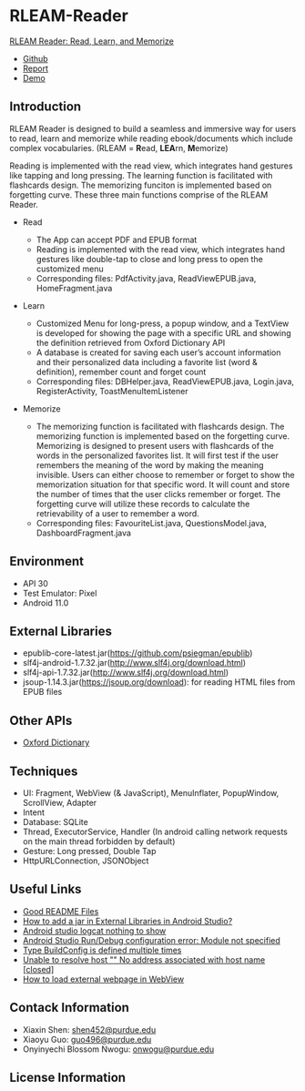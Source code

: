 # RLEAM-Reader
[RLEAM Reader: Read, Learn, and Memorize](https://github.com/AllisonShen/RLEAM-Reader)
- [Github](https://github.com/AllisonShen/RLEAM-Reader)
- [Report](https://www.overleaf.com/read/hhpwthfhncgr)
- [Demo](https://drive.google.com/file/d/1cGSpRCIxW30z4DkDqQqYOaX_F2uMkqr7/view?usp=sharing)

## Introduction
RLEAM Reader is designed to build a seamless and immersive way for users to read, learn and memorize while reading ebook/documents which include complex vocabularies. (RLEAM = **R**ead, **LEA**rn, **M**emorize)


Reading is implemented with the read view, which integrates hand gestures like tapping and long pressing. The learning function is facilitated with flashcards design. The memorizing funciton is implemented based on forgetting curve. These three main functions comprise of the RLEAM Reader.

* Read 
    * The App can accept PDF and EPUB format 
    * Reading is implemented with the read view, which integrates hand gestures like double-tap to close and long press to open the customized menu
    * Corresponding files: PdfActivity.java, ReadViewEPUB.java, HomeFragment.java
* Learn
    * Customized Menu for long-press, a popup window, and a TextView is developed for showing the page with a specific URL and showing the definition retrieved from Oxford Dictionary API  
    * A database is created for saving each user’s account information and their personalized data including a favorite list (word & definition), remember count and forget count
    * Corresponding files: DBHelper.java, ReadViewEPUB.java, Login.java, RegisterActivity, ToastMenuItemListener

* Memorize
    * The memorizing function is facilitated with flashcards design. The memorizing function is implemented based on the forgetting curve. Memorizing is designed to present users with flashcards of the words in the personalized favorites list. It will first test if the user remembers the meaning of the word by making the meaning invisible. Users can either choose to remember or forget to show the memorization situation for that specific word. It will count and store the number of times that the user clicks remember or forget. The forgetting curve will utilize these records to calculate the retrievability of a user to remember a word. 
    * Corresponding files: FavouriteList.java, QuestionsModel.java, DashboardFragment.java

## Environment
* API 30
* Test Emulator: Pixel
* Android 11.0


## External Libraries
* epublib-core-latest.jar(https://github.com/psiegman/epublib)
* slf4j-android-1.7.32.jar(http://www.slf4j.org/download.html)
* slf4j-api-1.7.32.jar(http://www.slf4j.org/download.html)
* jsoup-1.14.3.jar(https://jsoup.org/download): for reading HTML files from EPUB files

## Other APIs
* [Oxford Dictionary](https://developer.oxforddictionaries.com/)

## Techniques
* UI: Fragment, WebView (& JavaScript), MenuInflater, PopupWindow, ScrollView, Adapter
* Intent
* Database: SQLite
* Thread, ExecutorService, Handler (In android calling network requests on the main thread forbidden by default)
* Gesture: Long pressed, Double Tap
* HttpURLConnection, JSONObject

## Useful Links
 - [Good README Files](https://courses.cs.washington.edu/courses/cse326/02wi/homework/hw5/good-readmes.html)
 - [How to add a jar in External Libraries in Android Studio?](https://stackoverflow.com/questions/25660166/how-to-add-a-jar-in-external-libraries-in-android-studio)
 - [Android studio logcat nothing to show](https://stackoverflow.com/questions/17432358/android-studio-logcat-nothing-to-show)
 - [Android Studio Run/Debug configuration error: Module not specified](https://stackoverflow.com/questions/29087882/android-studio-run-debug-configuration-error-module-not-specified)
 - [Type BuildConfig is defined multiple times](https://stackoverflow.com/questions/60507686/type-buildconfig-is-defined-multiple-times)
 - [Unable to resolve host "<URL here>" No address associated with host name [closed]](https://stackoverflow.com/questions/6355498/unable-to-resolve-host-url-here-no-address-associated-with-host-name)
 - [How to load external webpage in WebView](https://stackoverflow.com/questions/7305089/how-to-load-external-webpage-in-webview)

## Contack Information  
 * Xiaxin Shen: shen452@purdue.edu
 * Xiaoyu Guo: guo496@purdue.edu
 * Onyinyechi Blossom Nwogu: onwogu@purdue.edu

## License Information
